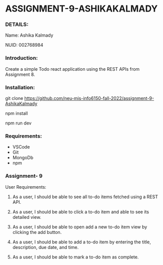 # ASSIGNMENT-9-ASHIKAKALMADY

### DETAILS:

Name: Ashika Kalmady

NUID: 002768984

### Introduction:

Create a simple Todo react application using the REST APIs from Assignment 8.

### Installation:

git clone https://github.com/neu-mis-info6150-fall-2022/assignment-9-AshikaKalmady

npm install

npm run dev

### Requirements:

- VSCode
- Git
- MongoDb
- npm

### Assignment- 9

User Requirements:

1. As a user, I should be able to see all to-do items fetched using a REST API.

2. As a user, I should be able to click a to-do item and able to see its detailed view.

3. As a user, I should be able to open add a new to-do item view by clicking the add button.

4. As a user, I should be able to add a to-do item by entering the title, description, due date, and time.

5. As a user, I should be able to mark a to-do item as complete.
